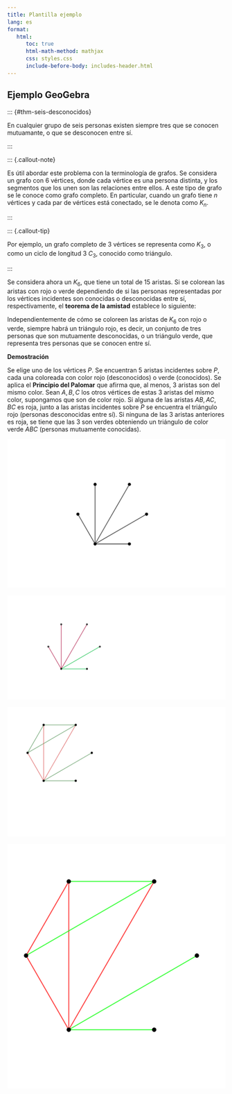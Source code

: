```yaml
---
title: Plantilla ejemplo
lang: es
format:
   html:
      toc: true
      html-math-method: mathjax
      css: styles.css
      include-before-body: includes-header.html
---
```



## Ejemplo GeoGebra

::: {#thm-seis-desconocidos}

En cualquier grupo de seis personas existen siempre tres que se conocen mutuamante, o que se desconocen entre sí.

:::


::: {.callout-note}

Es útil abordar este problema con la terminología de grafos. Se considera un grafo con 6 vértices, donde cada vértice es una persona distinta, y los segmentos que los unen son las relaciones entre ellos. A este tipo de grafo se le conoce como grafo completo. En particular, cuando un grafo tiene $n$ vértices y cada par de vértices está conectado, se le denota como $K_n$.

:::


::: {.callout-tip}

Por ejemplo, un grafo completo de 3 vértices se representa como $K_3$, o como un ciclo de longitud 3 $C_3$, conocido como triángulo.

:::

Se considera ahora un $K_6$, que tiene un total de 15 aristas. Si se colorean las aristas con rojo o verde dependiendo de si las personas representadas por los vértices incidentes son conocidas o desconocidas entre sí, respectivamente, el **teorema de la amistad** establece lo siguiente:


Independientemente de cómo se coloreen las aristas de $K_6$ con rojo o verde, siempre habrá un triángulo rojo, es decir, un conjunto de tres personas que son mutuamente desconocidas, o un triángulo verde, que representa tres personas que se conocen entre sí.



**Demostración**

Se elige uno de los vértices $P$. Se encuentran 5 aristas incidentes sobre $P$, cada una coloreada con color rojo (desconocidos) o verde (conocidos). Se aplica el **Principio del Palomar** que afirma que, al menos, 3 aristas son del mismo color.
Sean $A,B,C$ los otros vértices de estas 3 aristas del mismo color, supongamos que son de color rojo. Si alguna de las aristas $AB,AC,BC$ es roja, junto a las aristas incidentes sobre $P$ se encuentra el triángulo rojo (personas desconocidas entre sí). Si ninguna de las 3 aristas anteriores es roja, se tiene que las 3 son verdes obteniendo un triángulo de color verde $ABC$ (personas mutuamente conocidas).

![](assets/Imagen1.svg)




![](assets/Teorema_amistad_2.svg)





![](assets/imagen3.svg)


![](assets/Imagen4.svg)


<div id="ggbApplet"></div>


<script>
var parameters = {
"id": "ggbApplet",
"width":900,
"height":702,
// use this instead of ggbBase64 to load a material from geogebra.org
// "material_id":12345,
// "ggbBase64":"",
// use this instead of ggbBase64 to load a .ggb file
"filename":"/assets/geogebra/hueso-nazari-tesela.ggb"};
// is3D=is 3D applet using 3D view, AV=Algebra View, SV=Spreadsheet View, CV=CAS View, EV2=Graphics View 2, CP=Construction Protocol, PC=Probability Calculator, DA=Data Analysis, FI=Function Inspector, PV=Python, macro=Macro View
var views = {'is3D': 0,'AV': 1,'SV': 1,'CV': 1,'EV2': 0,'CP': 0,'PC': 0,'DA': 0,'FI': 0,'macro': 0};
var applet = new GGBApplet(parameters, '5.0',views); //poner views como tercer argumento si queremos habilitarlo
window.onload = function() {
    applet.inject('ggbApplet')  
};
</script>



